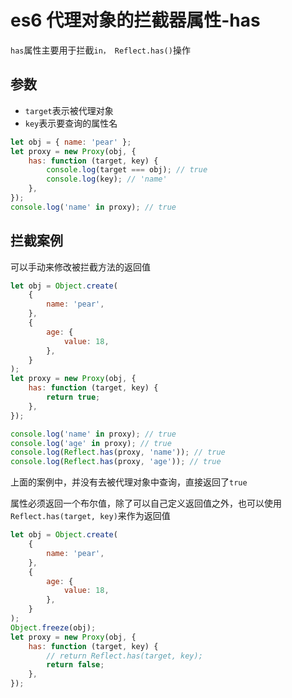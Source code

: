 <!-- Date: 2018-07-13 12:11 -->

# es6 代理对象的拦截器属性-has

`has`属性主要用于拦截`in， Reflect.has()`操作

## 参数

-   `target`表示被代理对象
-   `key`表示要查询的属性名

```js
let obj = { name: 'pear' };
let proxy = new Proxy(obj, {
    has: function (target, key) {
        console.log(target === obj); // true
        console.log(key); // 'name'
    },
});
console.log('name' in proxy); // true
```

## 拦截案例

可以手动来修改被拦截方法的返回值

```js
let obj = Object.create(
    {
        name: 'pear',
    },
    {
        age: {
            value: 18,
        },
    }
);
let proxy = new Proxy(obj, {
    has: function (target, key) {
        return true;
    },
});

console.log('name' in proxy); // true
console.log('age' in proxy); // true
console.log(Reflect.has(proxy, 'name')); // true
console.log(Reflect.has(proxy, 'age')); // true
```

上面的案例中，并没有去被代理对象中查询，直接返回了`true`

属性必须返回一个布尔值，除了可以自己定义返回值之外，也可以使用`Reflect.has(target, key)`来作为返回值

```js
let obj = Object.create(
    {
        name: 'pear',
    },
    {
        age: {
            value: 18,
        },
    }
);
Object.freeze(obj);
let proxy = new Proxy(obj, {
    has: function (target, key) {
        // return Reflect.has(target, key);
        return false;
    },
});
```

